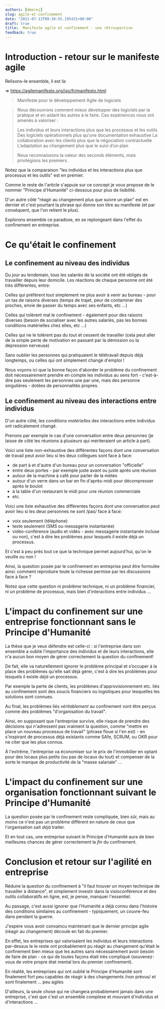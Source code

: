 ```yaml
---
authors: [dmerej]
slug: agile-et-confinement
date: "2021-07-13T09:30:55.195431+00:00"
draft: true
title:  Manifeste agile et confinement - une rétrospective
feedback: true
---
```


# Introduction - retour sur le manifeste agile

Relisons-le ensemble, il est là:

=> https://agilemanifesto.org/iso/fr/manifesto.html

> Manifeste pour le développement Agile de logiciels

> Nous découvrons comment mieux développer des logiciels par la pratique
> et en aidant les autres à le faire. Ces expériences nous ont amenés à
> valoriser :
>
> Les individus et leurs interactions plus que les processus et les outils
> Des logiciels opérationnels plus qu’une documentation exhaustive
> La collaboration avec les clients plus que la négociation contractuelle
> L’adaptation au changement plus que le suivi d’un plan
>
> Nous reconnaissons la valeur des seconds éléments, mais privilégions les premiers.

Notez que la comparaison "les individus et les interactions plus que processus et les outils" est en premier.

Comme le reste de l'article s'appuie sur ce concept je vous propose de le nommer "Principe d'Humanité" ci-dessous pour plus de lisibilité.

D'un autre côté "réagir au changement plus que suivre un plan" est en dernier et c'est pourtant la phrase qui donne son titre au manifeste (et par conséquent, que l'on retient le plus).

Explorons ensemble ce paradoxe, en se replongeant dans l'effet du confinement en entreprise.

# Ce qu'était le confinement

## Le confinement au niveau des individus

Du jour au lendemain, tous les salariés de la société ont été obligés de travailler depuis leur domicile. Les réactions de chaque personne ont été très différentes, entre:

Celles qui préfèrent tout simplement ne plus avoir à venir au bureau - pour un tas de raisons diverses (temps de trajet, peur de contaminer des proches, envie de passer du temps avec ses enfants, etc ...)

Celles qui tolèrent mal le confinement - également pour des raisons diverses (besoin de socialiser avec les autres salariés, pas les bonnes conditions matérielles chez elles, etc ...)

Celles qui ne le tolèrent pas du tout et cessent de travailler (cela peut aller de la simple perte de motivation en passant par la démission ou la dépression nerveuse)

Sans oublier les personnes qui pratiquaient le télétravail depuis déjà longtemps, ou celles qui ont simplement changé d'emploi !

Nous voyons ici que la bonne façon d'aborder le problème du confinement doit nécessairement prendre en compte les individus au sens fort - c'est-à-dire pas seulement les personnes une par une, mais des personne singulières - dotées de personnalités propres.

## Le confinement au niveau des interactions entre individus

D'un autre côté, les *conditions matérielles* des interactions entre individus ont radicalement changé.

Prenons par exemple le cas d'une conversation entre deux personnes (je laisse de côté
les réunions à plusieurs qui mériteraient un article à part).

Voici une liste non-exhaustive des différentes façons dont une conversation de travail peut avoir lieu si les deux collègues sont face à face:

- de part à et d'autre d'un bureau pour un conversation "officielle"
- entre deux portes - par exemple juste avant ou juste après une réunion
- autour de la machine à café  pour parler de la météo
- autour d'un verre dans un bar en fin d'après-midi pour décompresser après le boulot
- à la table d'un restaurant le midi pour une réunion commerciale
- etc.

Voici une liste exhaustive des différentes façons dont une conversation peut avoir lieu si les deux personnes ne sont /pas/ face à face:

- voix seulement (téléphone)
- texte seulement (SMS ou messagerie instantanée)
- vidéo-conférence (audio et vidéo - avec messagerie instantanée incluse ou non), c'est à dire les problèmes pour lesquels il existe déjà un processus.

Et c'est à peu près tout ce que la technique permet aujourd'hui, qu'on le veuille ou non !

Ainsi, la question posée par le confinement en entreprise peut être formulée ainsi: comment reproduire toute la richesse permise par les discussions face à face ?

Notez que cette question ni problème technique, ni un problème financier, ni un problème de processus, mais bien d'interactions entre individus ...

# L'impact du confinement sur une entreprise fonctionnant sans le Principe d'Humanité

La thèse que je veux défendre est celle-ci : si l'entreprise dans son ensemble a oublié l'importance des individus et de leurs interactions, elle n'a aucun bon moyen de gérer correctement la question du confinement!

De fait, elle va naturellement ignorer le problème principal et s’occuper à la place des problèmes qu'elle sait déjà gérer, c'est à dire les problèmes pour lesquels il existe *déjà* un processus.

Par exemple la perte de clients, les problèmes d'approvisionnement etc. liés au confinement sont des soucis financiers ou logistiques pour lesquelles les solutions sont connues.

Au final, les problèmes liés *véritablement* au confinement vont être perçus comme des problèmes "d'organisation du travail".

Ainsi, en supposant que l'entreprise survive, elle risque de prendre des décisions qui n'adressent pas vraiment la question, comme "mettre en place un nouveau processus de travail" (phrase floue si l'en est) - en s'inspirant de processus déjà existants comme SAfe, SCRUM, ou OKR pour ne citer que les plus connus.

À l'extrême, l'entreprise va économiser sur le prix de l'immobilier en optant pour des locaux plus petits (ou pas de locaux du tout) et compenser de la sorte le manque de productivité de la "masse salariale" ...

# L'impact du confinement sur une organisation fonctionnant suivant le Principe d'Humanité

La question posée par le confinement reste compliquée, bien sûr, mais au moins ce n'est pas un problème différent en nature de ceux que l'organisation sait *déjà* traiter.

Et en tout cas, une entreprise suivant le Principe d'Humanité aura de bien meilleures chances de gérer correctement la *fin* du confinement.

# Conclusion et retour sur l'agilité en entreprise

Réduire la question du confinement à "il faut trouver un moyen technique de travailler à distance", et simplement investir dans la visioconférence et des outils collaboratifs en ligne, est, je pense, manquer l'essentiel.

Au passage, c'est aussi ignorer que l'Humanité a déjà connu dans l'histoire des conditions similaires au confinement - typiquement, un couvre-feu dans pendant la guerre.

J'espère vous avoir convaincu maintenant que le dernier principe agile (réagir au changement) découle en fait du premier.

En effet, les entreprises qui valorisaient les individus et leurs interactions par-dessus le le reste ont probablement pu réagir au changement qu'était le confinement bien mieux que les autres sans nécessairement avoir besoin de faire de plan - ce qui de toutes façons était très compliqué (souvenez-vous de votre propre état mental lors du premier confinement).

En réalité, les entreprises qui ont oublié le Principe d'Humanité sont finalement fort peu capables de réagir à des changements /non prévus/ et sont finalement ... peu agiles

D'ailleurs, la seule chose qui ne changera probablement jamais dans une entreprise, c'est que c'est un ensemble complexe et mouvant d'individus et d'interactions ...
